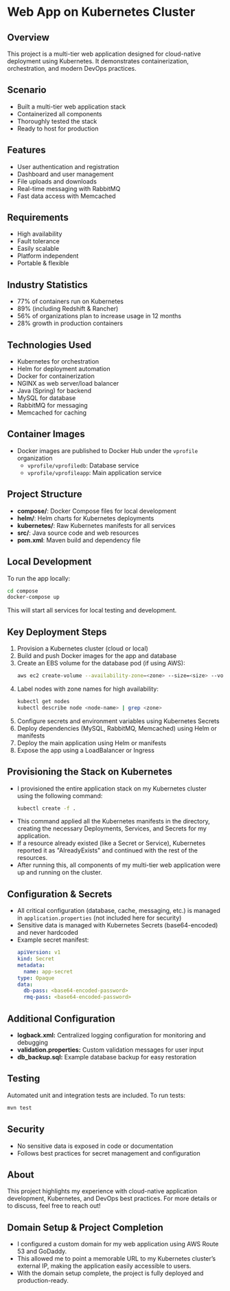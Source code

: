 # Web App on Kubernetes Cluster

## Overview
This project is a multi-tier web application designed for cloud-native deployment using Kubernetes. It demonstrates containerization, orchestration, and modern DevOps practices.

## Scenario
- Built a multi-tier web application stack
- Containerized all components
- Thoroughly tested the stack
- Ready to host for production

## Features
- User authentication and registration
- Dashboard and user management
- File uploads and downloads
- Real-time messaging with RabbitMQ
- Fast data access with Memcached

## Requirements
- High availability
- Fault tolerance
- Easily scalable
- Platform independent
- Portable & flexible

## Industry Statistics
- 77% of containers run on Kubernetes
- 89% (including Redshift & Rancher)
- 56% of organizations plan to increase usage in 12 months
- 28% growth in production containers

## Technologies Used
- Kubernetes for orchestration
- Helm for deployment automation
- Docker for containerization
- NGINX as web server/load balancer
- Java (Spring) for backend
- MySQL for database
- RabbitMQ for messaging
- Memcached for caching

## Container Images
- Docker images are published to Docker Hub under the `vprofile` organization
  - `vprofile/vprofiledb`: Database service
  - `vprofile/vprofileapp`: Main application service

## Project Structure
- **compose/**: Docker Compose files for local development
- **helm/**: Helm charts for Kubernetes deployments
- **kubernetes/**: Raw Kubernetes manifests for all services
- **src/**: Java source code and web resources
- **pom.xml**: Maven build and dependency file

## Local Development
To run the app locally:
```sh
cd compose
docker-compose up
```
This will start all services for local testing and development.

## Key Deployment Steps
1. Provision a Kubernetes cluster (cloud or local)
2. Build and push Docker images for the app and database
3. Create an EBS volume for the database pod (if using AWS):
   ```sh
   aws ec2 create-volume --availability-zone=<zone> --size=<size> --volume-type=gp2
   ```
4. Label nodes with zone names for high availability:
   ```sh
   kubectl get nodes
   kubectl describe node <node-name> | grep <zone>
   ```
5. Configure secrets and environment variables using Kubernetes Secrets
6. Deploy dependencies (MySQL, RabbitMQ, Memcached) using Helm or manifests
7. Deploy the main application using Helm or manifests
8. Expose the app using a LoadBalancer or Ingress

## Provisioning the Stack on Kubernetes
- I provisioned the entire application stack on my Kubernetes cluster using the following command:
  ```sh
  kubectl create -f .
  ```
- This command applied all the Kubernetes manifests in the directory, creating the necessary Deployments, Services, and Secrets for my application.
- If a resource already existed (like a Secret or Service), Kubernetes reported it as "AlreadyExists" and continued with the rest of the resources.
- After running this, all components of my multi-tier web application were up and running on the cluster.

## Configuration & Secrets
- All critical configuration (database, cache, messaging, etc.) is managed in `application.properties` (not included here for security)
- Sensitive data is managed with Kubernetes Secrets (base64-encoded) and never hardcoded
- Example secret manifest:
  ```yaml
  apiVersion: v1
  kind: Secret
  metadata:
    name: app-secret
  type: Opaque
  data:
    db-pass: <base64-encoded-password>
    rmq-pass: <base64-encoded-password>
  ```

## Additional Configuration
- **logback.xml:** Centralized logging configuration for monitoring and debugging
- **validation.properties:** Custom validation messages for user input
- **db_backup.sql:** Example database backup for easy restoration

## Testing
Automated unit and integration tests are included. To run tests:
```sh
mvn test
```

## Security
- No sensitive data is exposed in code or documentation
- Follows best practices for secret management and configuration

## About
This project highlights my experience with cloud-native application development, Kubernetes, and DevOps best practices. For more details or to discuss, feel free to reach out!

## Domain Setup & Project Completion
- I configured a custom domain for my web application using AWS Route 53 and GoDaddy.
- This allowed me to point a memorable URL to my Kubernetes cluster’s external IP, making the application easily accessible to users.
- With the domain setup complete, the project is fully deployed and production-ready.


